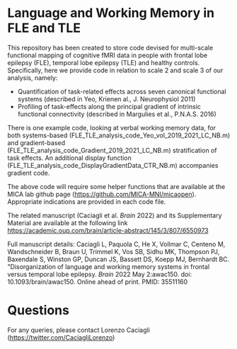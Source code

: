 # Language and Working Memory in FLE and TLE

This repository has been created to store code devised for multi-scale functional mapping of cognitive fMRI data in people with frontal lobe epilepsy (FLE), temporal lobe epilepsy (TLE) and healthy controls. Specifically, here we provide code in relation to scale 2 and scale 3 of our analysis, namely:

- Quantification of task-related effects across seven canonical functional systems (described in Yeo, Krienen al., J. Neurophysiol 2011)
- Profiling of task-effects along the principal gradient of intrinsic functional connectivity (described in Margulies et al., P.N.A.S. 2016)

There is one example code, looking at verbal working memory data, for both systems-based (FLE_TLE_analysis_code_Yeo_vol_2019_2021_LC_NB.m) and gradient-based (FLE_TLE_analysis_code_Gradient_2019_2021_LC_NB.m) stratification of task effects. An additional display function (FLE_TLE_analysis_code_DisplayGradientData_CTR_NB.m) accompanies gradient code.

The above code will require some helper functions that are available at the MICA lab github page (https://github.com/MICA-MNI/micaopen). Appropriate indications are provided in each code file.

The related manuscript (Caciagli et al. _Brain_ 2022) and its Supplementary Material are available at the following link https://academic.oup.com/brain/article-abstract/145/3/807/6550973

Full manuscript details: Caciagli L, Paquola C, He X, Vollmar C, Centeno M, Wandschneider B, Braun U, Trimmel K, Vos SB, Sidhu MK, Thompson PJ, Baxendale S, Winston GP, Duncan JS, Bassett DS, Koepp MJ, Bernhardt BC. "Disorganization of language and working memory systems in frontal versus temporal lobe epilepsy. _Brain_ 2022 May 2:awac150. doi: 10.1093/brain/awac150. Online ahead of print. PMID: 35511160

# Questions

For any queries, please contact Lorenzo Caciagli (https://twitter.com/CaciagliLorenzo)
